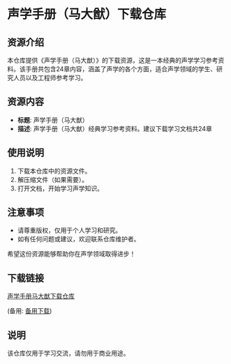 # 声学手册（马大猷）下载仓库

## 资源介绍

本仓库提供《声学手册（马大猷）》的下载资源，这是一本经典的声学学习参考资料。该手册共包含24章内容，涵盖了声学的各个方面，适合声学领域的学生、研究人员以及工程师参考学习。

## 资源内容

- **标题**: 声学手册（马大猷）
- **描述**: 声学手册（马大猷）经典学习参考资料。建议下载学习文档共24章

## 使用说明

1. 下载本仓库中的资源文件。
2. 解压缩文件（如果需要）。
3. 打开文档，开始学习声学知识。

## 注意事项

- 请尊重版权，仅用于个人学习和研究。
- 如有任何问题或建议，欢迎联系仓库维护者。

希望这份资源能够帮助你在声学领域取得进步！

## 下载链接
[声学手册马大猷下载仓库](https://pan.quark.cn/s/7310aa56daf3) 

(备用: [备用下载](https://pan.baidu.com/s/1Nv1FGA6PIk3TNsfHVE2MHw?pwd=1234))

## 说明

该仓库仅用于学习交流，请勿用于商业用途。
